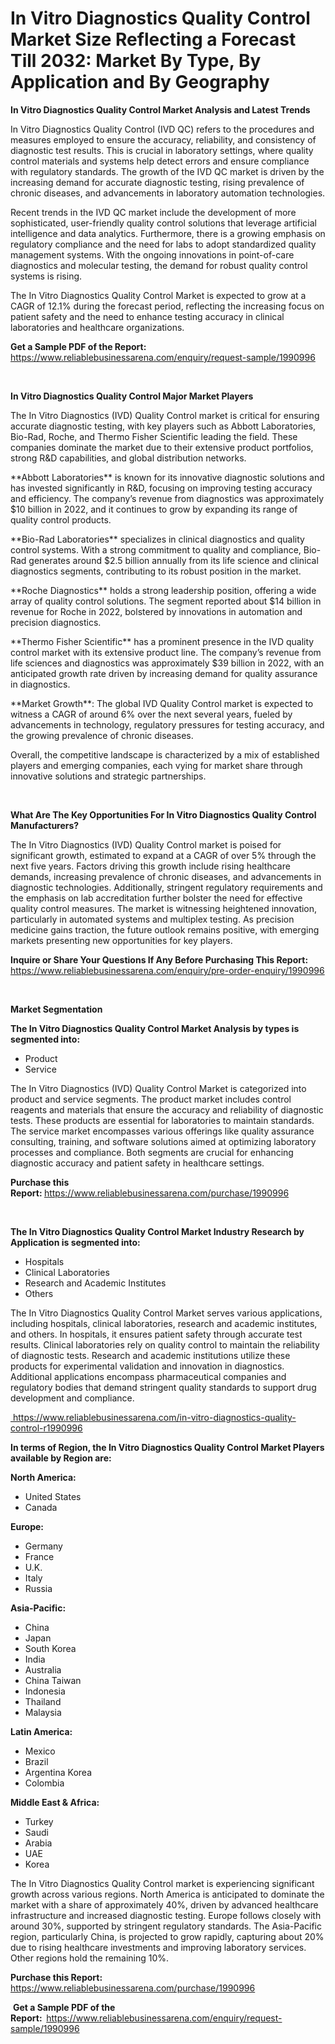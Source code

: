 <p><h1>In Vitro Diagnostics Quality Control Market Size Reflecting a Forecast Till 2032: Market By Type, By Application and By Geography</h1></p><p><strong>In Vitro Diagnostics Quality Control Market Analysis and Latest Trends</strong></p>
<p><p>In Vitro Diagnostics Quality Control (IVD QC) refers to the procedures and measures employed to ensure the accuracy, reliability, and consistency of diagnostic test results. This is crucial in laboratory settings, where quality control materials and systems help detect errors and ensure compliance with regulatory standards. The growth of the IVD QC market is driven by the increasing demand for accurate diagnostic testing, rising prevalence of chronic diseases, and advancements in laboratory automation technologies.</p><p>Recent trends in the IVD QC market include the development of more sophisticated, user-friendly quality control solutions that leverage artificial intelligence and data analytics. Furthermore, there is a growing emphasis on regulatory compliance and the need for labs to adopt standardized quality management systems. With the ongoing innovations in point-of-care diagnostics and molecular testing, the demand for robust quality control systems is rising.</p><p>The In Vitro Diagnostics Quality Control Market is expected to grow at a CAGR of 12.1% during the forecast period, reflecting the increasing focus on patient safety and the need to enhance testing accuracy in clinical laboratories and healthcare organizations.</p></p>
<p><strong>Get a Sample PDF of the Report:&nbsp;</strong> <a href="https://www.reliablebusinessarena.com/enquiry/request-sample/1990996?utm_campaign=2636&utm_medium=2&utm_source=Github&utm_content=ia&utm_term=12042025&utm_id=in-vitro-diagnostics-quality-control">https://www.reliablebusinessarena.com/enquiry/request-sample/1990996</a></p>
<p>&nbsp;</p>
<p><strong>In Vitro Diagnostics Quality Control Major Market Players</strong></p>
<p><p>The In Vitro Diagnostics (IVD) Quality Control market is critical for ensuring accurate diagnostic testing, with key players such as Abbott Laboratories, Bio-Rad, Roche, and Thermo Fisher Scientific leading the field. These companies dominate the market due to their extensive product portfolios, strong R&D capabilities, and global distribution networks.</p><p>**Abbott Laboratories** is known for its innovative diagnostic solutions and has invested significantly in R&D, focusing on improving testing accuracy and efficiency. The company’s revenue from diagnostics was approximately $10 billion in 2022, and it continues to grow by expanding its range of quality control products.</p><p>**Bio-Rad Laboratories** specializes in clinical diagnostics and quality control systems. With a strong commitment to quality and compliance, Bio-Rad generates around $2.5 billion annually from its life science and clinical diagnostics segments, contributing to its robust position in the market.</p><p>**Roche Diagnostics** holds a strong leadership position, offering a wide array of quality control solutions. The segment reported about $14 billion in revenue for Roche in 2022, bolstered by innovations in automation and precision diagnostics.</p><p>**Thermo Fisher Scientific** has a prominent presence in the IVD quality control market with its extensive product line. The company’s revenue from life sciences and diagnostics was approximately $39 billion in 2022, with an anticipated growth rate driven by increasing demand for quality assurance in diagnostics.</p><p>**Market Growth**: The global IVD Quality Control market is expected to witness a CAGR of around 6% over the next several years, fueled by advancements in technology, regulatory pressures for testing accuracy, and the growing prevalence of chronic diseases.</p><p>Overall, the competitive landscape is characterized by a mix of established players and emerging companies, each vying for market share through innovative solutions and strategic partnerships.</p></p>
<p>&nbsp;</p>
<p><strong>What Are The Key Opportunities For In Vitro Diagnostics Quality Control Manufacturers?</strong></p>
<p><p>The In Vitro Diagnostics (IVD) Quality Control market is poised for significant growth, estimated to expand at a CAGR of over 5% through the next five years. Factors driving this growth include rising healthcare demands, increasing prevalence of chronic diseases, and advancements in diagnostic technologies. Additionally, stringent regulatory requirements and the emphasis on lab accreditation further bolster the need for effective quality control measures. The market is witnessing heightened innovation, particularly in automated systems and multiplex testing. As precision medicine gains traction, the future outlook remains positive, with emerging markets presenting new opportunities for key players.</p></p>
<p><strong>Inquire or Share Your Questions If Any Before Purchasing This Report:</strong> <a href="https://www.reliablebusinessarena.com/enquiry/pre-order-enquiry/1990996?utm_campaign=2636&utm_medium=2&utm_source=Github&utm_content=ia&utm_term=12042025&utm_id=in-vitro-diagnostics-quality-control">https://www.reliablebusinessarena.com/enquiry/pre-order-enquiry/1990996</a></p>
<p>&nbsp;</p>
<p><strong>Market Segmentation</strong></p>
<p><strong>The In Vitro Diagnostics Quality Control Market Analysis by types is segmented into:</strong></p>
<p><ul><li>Product</li><li>Service</li></ul></p>
<p><p>The In Vitro Diagnostics (IVD) Quality Control Market is categorized into product and service segments. The product market includes control reagents and materials that ensure the accuracy and reliability of diagnostic tests. These products are essential for laboratories to maintain standards. The service market encompasses various offerings like quality assurance consulting, training, and software solutions aimed at optimizing laboratory processes and compliance. Both segments are crucial for enhancing diagnostic accuracy and patient safety in healthcare settings.</p></p>
<p><strong>Purchase this Report:&nbsp;</strong><a href="https://www.reliablebusinessarena.com/purchase/1990996?utm_campaign=2636&utm_medium=2&utm_source=Github&utm_content=ia&utm_term=12042025&utm_id=in-vitro-diagnostics-quality-control">https://www.reliablebusinessarena.com/purchase/1990996</a></p>
<p>&nbsp;</p>
<p><strong>The In Vitro Diagnostics Quality Control Market Industry Research by Application is segmented into:</strong></p>
<p><ul><li>Hospitals</li><li>Clinical Laboratories</li><li>Research and Academic Institutes</li><li>Others</li></ul></p>
<p><p>The In Vitro Diagnostics Quality Control Market serves various applications, including hospitals, clinical laboratories, research and academic institutes, and others. In hospitals, it ensures patient safety through accurate test results. Clinical laboratories rely on quality control to maintain the reliability of diagnostic tests. Research and academic institutions utilize these products for experimental validation and innovation in diagnostics. Additional applications encompass pharmaceutical companies and regulatory bodies that demand stringent quality standards to support drug development and compliance.</p></p>
<p><a href="https://www.reliablebusinessarena.com/in-vitro-diagnostics-quality-control-r1990996?utm_campaign=2636&utm_medium=2&utm_source=Github&utm_content=ia&utm_term=12042025&utm_id=in-vitro-diagnostics-quality-control">&nbsp;https://www.reliablebusinessarena.com/in-vitro-diagnostics-quality-control-r1990996</a></p>
<p><strong>In terms of Region, the In Vitro Diagnostics Quality Control Market Players available by Region are:</strong></p>
<p>
    <p> <strong> North America: </strong>
        <ul>
            <li>United States</li>
            <li>Canada</li>
        </ul>
        </p> 
    <p> <strong> Europe: </strong>
        <ul>
            <li>Germany</li>
            <li>France</li>
            <li>U.K.</li>
            <li>Italy</li>
            <li>Russia</li>
        </ul>
        </p> 
    <p> <strong> Asia-Pacific: </strong>
        <ul>
            <li>China</li>
            <li>Japan</li>
            <li>South Korea</li>
            <li>India</li>
            <li>Australia</li>
            <li>China Taiwan</li>
            <li>Indonesia</li>
            <li>Thailand</li>
            <li>Malaysia</li>
        </ul>
        </p> 
    <p> <strong> Latin America: </strong>
        <ul>
            <li>Mexico</li>
            <li>Brazil</li>
            <li>Argentina Korea</li>
            <li>Colombia</li>
        </ul>
        </p> 
    <p> <strong> Middle East & Africa: </strong>
        <ul>
            <li>Turkey</li>
            <li>Saudi</li>
            <li>Arabia</li>
            <li>UAE</li>
            <li>Korea</li>
        </ul>
    </p>
    </p>
<p><p>The In Vitro Diagnostics Quality Control market is experiencing significant growth across various regions. North America is anticipated to dominate the market with a share of approximately 40%, driven by advanced healthcare infrastructure and increased diagnostic testing. Europe follows closely with around 30%, supported by stringent regulatory standards. The Asia-Pacific region, particularly China, is projected to grow rapidly, capturing about 20% due to rising healthcare investments and improving laboratory services. Other regions hold the remaining 10%.</p></p>
<p><strong>Purchase this Report: </strong><a href="https://www.reliablebusinessarena.com/purchase/1990996?utm_campaign=2636&utm_medium=2&utm_source=Github&utm_content=ia&utm_term=12042025&utm_id=in-vitro-diagnostics-quality-control">https://www.reliablebusinessarena.com/purchase/1990996</a></p>
<p>&nbsp;<strong>Get a Sample PDF of the Report:&nbsp;&nbsp;</strong><a href="https://www.reliablebusinessarena.com/enquiry/request-sample/1990996?utm_campaign=2636&utm_medium=2&utm_source=Github&utm_content=ia&utm_term=12042025&utm_id=in-vitro-diagnostics-quality-control">https://www.reliablebusinessarena.com/enquiry/request-sample/1990996</a></p>
<p><strong></strong></p>
<p><p></p><p></p><p></p></p>